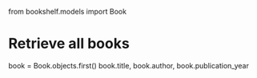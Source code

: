 from bookshelf.models import Book

# Retrieve all books
book = Book.objects.first()
book.title, book.author, book.publication_year
